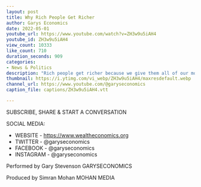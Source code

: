 ```yaml
---
layout: post
title: Why Rich People Get Richer
author: Garys Economics
date: 2022-05-01
youtube_url: https://www.youtube.com/watch?v=ZH3w9u5iAH4
youtube_id: ZH3w9u5iAH4
view_count: 10333
like_count: 710
duration_seconds: 909
categories:
- News & Politics
description: "Rich people get richer because we give them all of our money. They use that money to make themselves richer and us poorer, if we don't do anything about it, things will get worse and worse and worse. So i would encourage you please to support me and this channel in pushing politicians to make a wealth tax happen to make things more equal going forward"
thumbnail: https://i.ytimg.com/vi_webp/ZH3w9u5iAH4/maxresdefault.webp
channel_url: https://www.youtube.com/@garyseconomics
caption_file: captions/ZH3w9u5iAH4.vtt

---
```


SUBSCRIBE, SHARE & START A CONVERSATION


SOCIAL MEDIA:
- WEBSITE - https://www.wealtheconomics.org
- TWITTER - @garyseconomics
- FACEBOOK - @garyseconomics
- INSTAGRAM - @garyseconomics


Performed by Gary Stevenson
GARYSECONOMICS


Produced by Simran Mohan
MOHAN MEDIA

